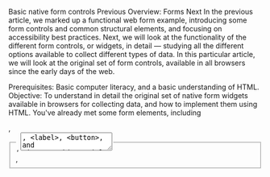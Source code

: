 Basic native form controls
Previous
Overview: Forms
Next
In the previous article, we marked up a functional web form example, introducing some form controls and common structural elements, and focusing on accessibility best practices. Next, we will look at the functionality of the different form controls, or widgets, in detail — studying all the different options available to collect different types of data. In this particular article, we will look at the original set of form controls, available in all browsers since the early days of the web.

Prerequisites:	Basic computer literacy, and a basic understanding of HTML.
Objective:	To understand in detail the original set of native form widgets available in browsers for collecting data, and how to implement them using HTML.
You've already met some form elements, including <form>, <fieldset>, <legend>, <textarea>, <label>, <button>, and <input>. This article covers:

The common input types button, checkbox, file, hidden, image, password, radio, reset, submit, and text.
Some of the attributes that are common to all form controls.
Note: We cover additional, more powerful form controls in the next two articles. If you want a more advanced reference, you should consult our HTML forms element reference, and in particular our extensive <input> types reference.